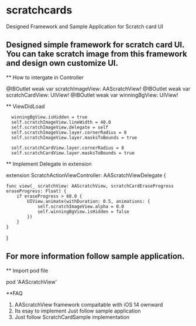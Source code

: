 # scratchcards

Designed Framework and Sample Application for Scratch card UI

## Designed simple framework for scratch card UI. You can take scratch image from this framework and design own customize UI.


** How to intergate in Controller


 @IBOutlet weak var scratchImageView: AAScratchView!
 @IBOutlet weak var scratchCardView: UIView!
 @IBOutlet weak var winningBgView: UIView!
  
  
  
 ** ViewDidLoad 
  
      winningBgView.isHidden = true
      self.scratchImageView.lineWidth = 40.0
      self.scratchImageView.delegate = self
      self.scratchImageView.layer.cornerRadius = 8
      self.scratchImageView.layer.masksToBounds = true
        
      self.scratchCardView.layer.cornerRadius = 8
      self.scratchCardView.layer.masksToBounds = true
      

** Implement Delegate in extension

 extension ScratchActionViewController: AAScratchViewDelegate {
 
    func view(_ scratchView: AAScratchView, scratchCardEraseProgress eraseProgress: Float) {
        if eraseProgress > 60.0 {
            UIView.animate(withDuration: 0.5, animations: {
                self.scratchImageView.alpha = 0.0
                self.winningBgView.isHidden = false
            })
        }
    }
}



## For more information follow sample application.

** Import pod file 

  pod 'AAScratchView'



**FAQ

1. AAScratchView framework compaitable with iOS 14 ownward
2. Its esay to implement Just follow sample application
3. Just follow ScratchCardSample implementation
